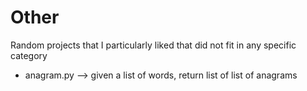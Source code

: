# Other
Random projects that I particularly liked that did not fit in any specific category

- anagram.py --> given a list of words, return list of list of anagrams
